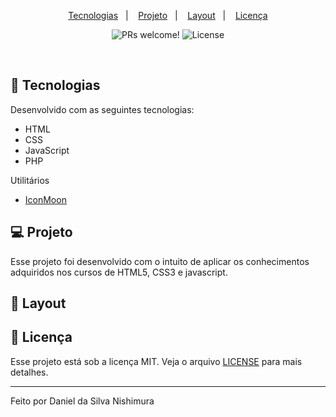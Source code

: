 <p align="center">
  <a href="#-tecnologias">Tecnologias</a>&nbsp;&nbsp;&nbsp;|&nbsp;&nbsp;&nbsp;
  <a href="#-projeto">Projeto</a>&nbsp;&nbsp;&nbsp;|&nbsp;&nbsp;&nbsp;
  <a href="#-layout">Layout</a>&nbsp;&nbsp;&nbsp;|&nbsp;&nbsp;&nbsp;
  <a href="#memo-licença">Licença</a>
</p>

<p align="center">
 <img src="https://img.shields.io/static/v1?label=PRs&message=welcome&color=49AA26&labelColor=000000" alt="PRs welcome!" />

  <img alt="License" src="https://img.shields.io/static/v1?label=license&message=MIT&color=49AA26&labelColor=000000">
</p>

<br>

## 🚀 Tecnologias

Desenvolvido com as seguintes tecnologias:

- HTML
- CSS
- JavaScript
- PHP

Utilitários

- [IconMoon](https://icomoon.io/app/#/select)

## 💻 Projeto

Esse projeto foi desenvolvido com o intuito de aplicar os conhecimentos adquiridos nos cursos de HTML5, CSS3 e javascript.

## 🔖 Layout

## 📝 Licença

Esse projeto está sob a licença MIT. Veja o arquivo [LICENSE](.github/LICENSE.md) para mais detalhes.

---

Feito por Daniel da Silva Nishimura
